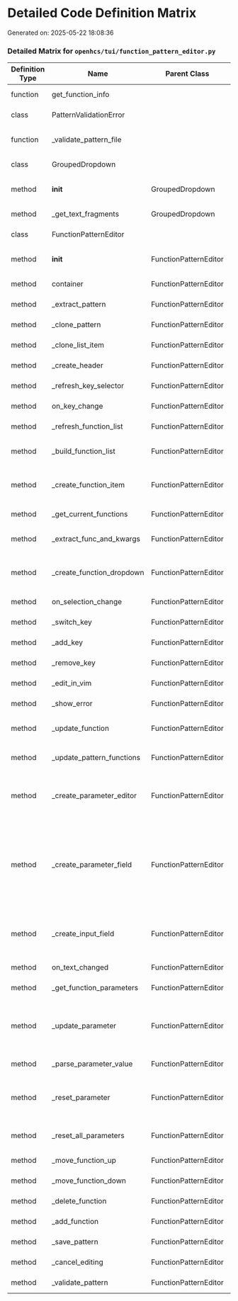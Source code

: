 # Detailed Code Definition Matrix
Generated on: 2025-05-22 18:08:36

### Detailed Matrix for `openhcs/tui/function_pattern_editor.py`

| Definition Type | Name | Parent Class | Parameters | Return Type | Lines |
| --- | --- | --- | --- | --- | --- |
| function | get_function_info |  | func: Any |  | 37-73 |
| class | PatternValidationError |  |  |  | 76-78 |
| function | _validate_pattern_file |  | content: str | Tuple[bool, Optional[Any], Optional[str]] | 81-132 |
| class | GroupedDropdown |  |  |  | 135-160 |
| method | __init__ | GroupedDropdown | self: Any, options: Any, default: Any |  | 138-142 |
| method | _get_text_fragments | GroupedDropdown | self: Any |  | 144-160 |
| class | FunctionPatternEditor |  |  |  | 163-972 |
| method | __init__ | FunctionPatternEditor | self: Any, state: Any, step: Any |  | 166-193 |
| method | container | FunctionPatternEditor | self: Any | Container | 196-198 |
| method | _extract_pattern | FunctionPatternEditor | self: Any, step: Any | Union[List, Dict] | 200-204 |
| method | _clone_pattern | FunctionPatternEditor | self: Any, pattern: Any | Union[List, Dict] | 206-215 |
| method | _clone_list_item | FunctionPatternEditor | self: Any, item: Any |  | 217-222 |
| method | _create_header | FunctionPatternEditor | self: Any |  | 224-240 |
| method | _refresh_key_selector | FunctionPatternEditor | self: Any |  | 242-296 |
| method | on_key_change | FunctionPatternEditor | key: Any |  | 268-269 |
| method | _refresh_function_list | FunctionPatternEditor | self: Any |  | 298-302 |
| method | _build_function_list | FunctionPatternEditor | self: Any, functions: Any |  | 304-322 |
| method | _create_function_item | FunctionPatternEditor | self: Any, index: Any, func: Any, kwargs: Any |  | 324-365 |
| method | _get_current_functions | FunctionPatternEditor | self: Any | List | 367-388 |
| method | _extract_func_and_kwargs | FunctionPatternEditor | self: Any, func_item: Any | Tuple[Optional[Callable], Dict] | 390-397 |
| method | _create_function_dropdown | FunctionPatternEditor | self: Any, index: Any, current_func: Any |  | 399-453 |
| method | on_selection_change | FunctionPatternEditor | func: Any |  | 446-449 |
| method | _switch_key | FunctionPatternEditor | self: Any, key: Any |  | 455-477 |
| method | _add_key | FunctionPatternEditor | self: Any |  | 479-499 |
| method | _remove_key | FunctionPatternEditor | self: Any |  | 501-531 |
| method | _edit_in_vim | FunctionPatternEditor | self: Any |  | 533-605 |
| method | _show_error | FunctionPatternEditor | self: Any, message: str |  | 607-627 |
| method | _update_function | FunctionPatternEditor | self: Any, index: Any, func: Any |  | 629-654 |
| method | _update_pattern_functions | FunctionPatternEditor | self: Any, functions: Any |  | 656-674 |
| method | _create_parameter_editor | FunctionPatternEditor | self: Any, func: Any, kwargs: Any, func_index: Any |  | 676-706 |
| method | _create_parameter_field | FunctionPatternEditor | self: Any, name: Any, default: Any, current_value: Any, required: Any, is_special: Any, func_index: Any |  | 708-730 |
| method | _create_input_field | FunctionPatternEditor | self: Any, name: Any, value: Any, func_index: Any |  | 732-750 |
| method | on_text_changed | FunctionPatternEditor | buffer: Any |  | 745-746 |
| method | _get_function_parameters | FunctionPatternEditor | self: Any, func: Any | List[Dict] | 752-786 |
| method | _update_parameter | FunctionPatternEditor | self: Any, name: Any, value_str: Any, func_index: Any |  | 788-806 |
| method | _parse_parameter_value | FunctionPatternEditor | self: Any, value_str: Any |  | 808-828 |
| method | _reset_parameter | FunctionPatternEditor | self: Any, name: Any, default: Any, func_index: Any |  | 830-851 |
| method | _reset_all_parameters | FunctionPatternEditor | self: Any, func_index: Any |  | 853-871 |
| method | _move_function_up | FunctionPatternEditor | self: Any, index: Any |  | 873-880 |
| method | _move_function_down | FunctionPatternEditor | self: Any, index: Any |  | 882-889 |
| method | _delete_function | FunctionPatternEditor | self: Any, index: Any |  | 891-898 |
| method | _add_function | FunctionPatternEditor | self: Any |  | 900-920 |
| method | _save_pattern | FunctionPatternEditor | self: Any |  | 922-936 |
| method | _cancel_editing | FunctionPatternEditor | self: Any |  | 938-940 |
| method | _validate_pattern | FunctionPatternEditor | self: Any | bool | 942-972 |

